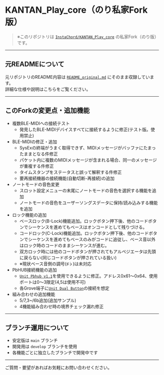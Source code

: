# KANTAN_Play_core（のり私家Fork版）

> ※このリポジトリは [`InstaChord/KANTAN_Play_core`](https://github.com/InstaChord/KANTAN_Play_core) の私家Fork（のり版）です。

---

## 元READMEについて

元リポジトリのREADME内容は [`README_original.md`](./README_original.md) にそのまま収録しています。  
詳細な仕様や説明はこちらをご覧ください。

---

## このForkの変更点・追加機能
- 複数BLE-MIDIへの接続テスト
  - 発見したBLE-MIDIデバイスすべてに接続するように修正(テスト版。使用禁止)
- BLE-MIDIの修正・追加
  - SysExの終端がうまく取得できず、MIDIメッセージがバッファにたまったままとなる件修正
  - パケット内に複数のMIDIメッセージが含まれる場合、同一のメッセージが重複する件修正
  - タイムスタンプをステータスと誤って解釈する件修正
  - 要再接続機器の接続機能(自動切断-再接続)の追加
- ノートモードの音色変更
  - スロット設定メニューの末尾にノートモードの音色を選択する機能を追加
  - ノートモードの音色をユーザーソングスデータに保持/読み込みする機能を追加
- ロック機能の追加
  - ベースロック(B-Lock)機能追加。ロックボタン押下後、他のコードボタンでシーケンスを進めてもベースはオンコードとして残りづける。
  - コードロック(C-Lock)機能追加。ロックボタン押下後、他のコードボタンでシーケンスを進めてもベースのみがコードに追従し、ベース音以外はロック時のコードのままシーケンスが進む。
  - 双方ロック時には他のコードボタンが押されてもアルペジエータは先頭に戻らない(同じコードボタンが押されている扱い)
  - ※現状ベース音側の調号(♯♭)は未対応
- PbHUB接続機能の追加
  - [`Unit Pbhub v1.1`](https://docs.m5stack.com/en/unit/pbhub_1.1)を使用できるように修正。アドレス0x61～0x64、使用ポートは0～3限定(4,5は使用不可)
  - 各Grove端子に[`Unit Dual Button`](https://docs.m5stack.com/en/unit/dual_button)の接続を想定
- 組み合わせの追加機能
  - 5/7,3~/6b追加(追加サンプル)
  - 4機能組み合わせ時の境界チェック漏れ修正

---

## ブランチ運用について

- 安定版は `main` ブランチ  
- 開発用は `develop` ブランチを使用  
- 各機能ごとに独立したブランチで開発中です

---

ご質問・要望があればお気軽にお問い合わせください。
